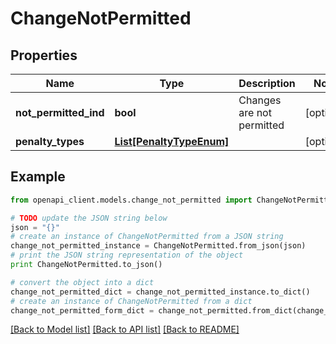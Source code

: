 # ChangeNotPermitted


## Properties
Name | Type | Description | Notes
------------ | ------------- | ------------- | -------------
**not_permitted_ind** | **bool** | Changes are not permitted | [optional] 
**penalty_types** | [**List[PenaltyTypeEnum]**](PenaltyTypeEnum.md) |  | [optional] 

## Example

```python
from openapi_client.models.change_not_permitted import ChangeNotPermitted

# TODO update the JSON string below
json = "{}"
# create an instance of ChangeNotPermitted from a JSON string
change_not_permitted_instance = ChangeNotPermitted.from_json(json)
# print the JSON string representation of the object
print ChangeNotPermitted.to_json()

# convert the object into a dict
change_not_permitted_dict = change_not_permitted_instance.to_dict()
# create an instance of ChangeNotPermitted from a dict
change_not_permitted_form_dict = change_not_permitted.from_dict(change_not_permitted_dict)
```
[[Back to Model list]](../README.md#documentation-for-models) [[Back to API list]](../README.md#documentation-for-api-endpoints) [[Back to README]](../README.md)


